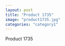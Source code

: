 ```yaml
---
layout: post
title: "Product 1735"
image: "product1735.jpg"
categories: "category1"
---
```

Product 1735
